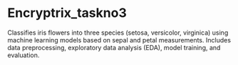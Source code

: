 # Encryptrix_taskno3
Classifies iris flowers into three species (setosa, versicolor, virginica) using machine learning models based on sepal and petal measurements. Includes data preprocessing, exploratory data analysis (EDA), model training, and evaluation.
